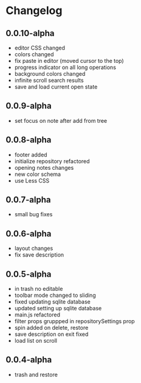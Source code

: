 # Changelog


## 0.0.10-alpha

- editor CSS changed
- colors changed
- fix paste in editor (moved cursor to the top)
- progress indicator on all long operations
- background colors changed
- infinite scroll search results
- save and load current open state


## 0.0.9-alpha

- set focus on note after add from tree


## 0.0.8-alpha

- footer added
- initialize repository refactored
- opening notes changes
- new color schema
- use Less CSS


## 0.0.7-alpha

- small bug fixes


## 0.0.6-alpha

- layout changes
- fix save description


## 0.0.5-alpha

- in trash no editable  
- toolbar mode changed to sliding
- fixed updating sqlite database
- updated setting up sqlite database
- main.js refactored
- filter props gruppped in repositorySettings prop
- spin added on delete, restore
- save description on exit fixed
- load list on scroll


## 0.0.4-alpha

- trash and restore
